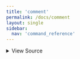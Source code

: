 ```yaml
---
title: 'comment'
permalink: /docs/comment
layout: single
sidebar:
  nav: 'command_reference'
---
```




<details>
  <summary>View Source</summary>

{% highlight sh %}

# Do not use writeln because comments should not mark blocks as not empty
__SHELLPEN_SOURCES_TEXTS[$SHELLPEN_PEN_INDEX]+="$(!fn --shellpen-private getCurrentIndent)# $*${NEWLINE}"
{% endhighlight %}

</details>









